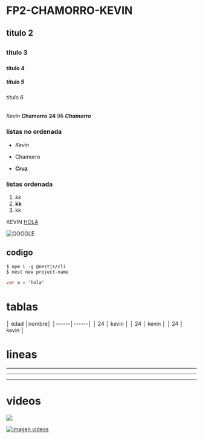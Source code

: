 # FP2-CHAMORRO-KEVIN
## titulo 2 <h2>
### titulo 3 <h3>
#### titulo 4 <h4>
<h5> titulo 5 </h5>

###### titulo 6 <h6>

*Kevin* **Chamorro** __24__ ~~95~~ *__Chamorro__*

### listas no ordenada

- *Kevin*
* Chamorro
+ **Cruz**

### listas ordenada
1. *kk*
2. **kk**
3. kk


KEVIN [HOLA](http://itq.edu.ec/)

![GOOGLE](https://androidayuda.com/app/uploads-androidayuda.com/2016/10/Google-Logo.jpg)


## codigo

```
$ npm i -g @nestjs/cli
$ nest new project-name
```

```java
var a = 'hola'
```

# tablas

│ edad │nombre│
│------│------│
│ 24 │ kevin │
│ 24 │ kevin │
│ 24 │ kevin │

# lineas

---
***
___

# videos

<a href="http://www.youtube.com/watch?feature=player_embedded&v=QF9q_YRxTS4" target="_blank">
<img
src="http://img.youtube.com/vi/QF9q_YRxTS4/0.jpg"
></img>
</a>

[![imagen videos](http://img.youtube.com/vi/QF9q_YRxTS4/0.jpg)](http://www.youtube.com/watch?feature=player_embedded&v=QF9q_YRxTS4)